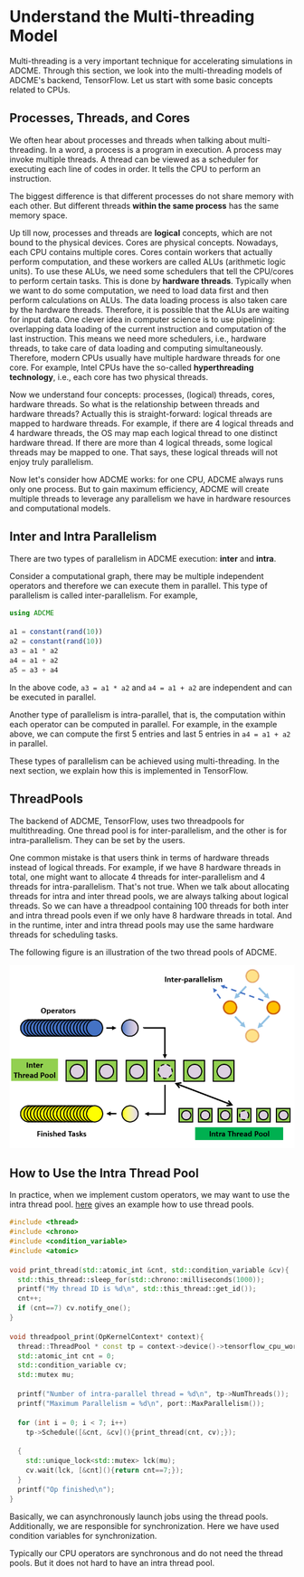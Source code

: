 # Understand the Multi-threading Model 


Multi-threading is a very important technique for accelerating simulations in ADCME. Through this section, we look into the multi-threading models of ADCME's backend, TensorFlow. Let us start with some basic concepts related to CPUs.

## Processes, Threads, and Cores

We often hear about processes and threads when talking about multi-threading. In a word, a process is a program in execution. A process may invoke multiple threads. A thread can be viewed as a scheduler for executing each line of codes in order. It tells the CPU to perform an instruction. 

The biggest difference is that different processes do not share memory with each other. But different threads **within the same process** has the same memory space. 

Up till now, processes and threads are **logical** concepts, which are not bound to the physical devices. Cores are physical concepts. Nowadays, each CPU contains multiple cores. Cores contain workers that actually perform computation, and these workers are called ALUs (arithmetic logic units). To use these ALUs, we need some schedulers that tell the CPU/cores to perform certain tasks. This is done by **hardware threads**. Typically when we want to do some computation, we need to load data first and then perform calculations on ALUs. The data loading process is also taken care by the hardware threads. Therefore, it is possible that the ALUs are waiting for input data. One clever idea in computer science is to use pipelining: overlapping data loading of the current instruction and computation of the last instruction. This means we need more schedulers, i.e., hardware threads, to take care of data loading and computing simultaneously. Therefore, modern CPUs usually have multiple hardware threads for one core. For example, Intel CPUs have the so-called **hyperthreading technology**, i.e., each core has two physical threads. 

Now we understand four concepts: processes, (logical) threads, cores, hardware threads. So what is the relationship between threads and hardware threads? Actually this is straight-forward: logical threads are mapped to hardware threads. For example, if there are 4 logical threads and 4 hardware threads, the OS may map each logical thread to one distinct hardware thread. If there are more than 4 logical threads, some logical threads may be mapped to one. That says, these logical threads will not enjoy truly parallelism.

Now let's consider how ADCME works: for one CPU, ADCME always runs only one process. But to gain maximum efficiency, ADCME will create multiple threads to leverage any parallelism we have in hardware resources and computational models. 

## Inter and Intra Parallelism

There are two types of parallelism in ADCME execution: **inter** and **intra**. 

Consider a computational graph, there may be multiple independent operators and therefore we can execute them in parallel. This type of parallelism is called inter-parallelism. For example, 

```julia
using ADCME 

a1 = constant(rand(10))
a2 = constant(rand(10))
a3 = a1 * a2 
a4 = a1 + a2 
a5 = a3 + a4
```

In the above code, `a3 = a1 * a2` and `a4 = a1 + a2` are independent and can be executed in parallel. 

Another type of parallelism is intra-parallel, that is, the computation within each operator can be computed in parallel. For example, in the example above, we can compute the first 5 entries and last 5 entries in `a4 = a1 + a2` in parallel. 

These types of parallelism can be achieved using multi-threading. In the next section, we explain how this is implemented in TensorFlow.

## ThreadPools

The backend of ADCME, TensorFlow, uses two threadpools for multithreading. One thread pool is for inter-parallelism, and the other is for intra-parallelism. They can be set by the users.

One common mistake is that users think in terms of hardware threads instead of logical threads. For example, if we have 8 hardware threads in total, one might want to allocate 4 threads for inter-parallelism and 4 threads for intra-parallelism. That's not true. When we talk about allocating threads for intra and inter thread pools, we are always talking about logical threads. So we can have a threadpool containing 100 threads for both inter and intra thread pools even if we only have 8 hardware threads in total. And in the runtime, inter and intra thread pools may use the same hardware threads for scheduling tasks. 

The following figure is an illustration of the two thread pools of ADCME. 

![](https://github.com/ADCMEMarket/ADCMEImages/blob/master/ADCME/threadpool.png?raw=true)

## How to Use the Intra Thread Pool

In practice, when we implement custom operators, we may want to use the intra thread pool. [here](./assets/Codes/threadpool) gives an example how to use thread pools. 

```c++
#include <thread>
#include <chrono>
#include <condition_variable>
#include <atomic>

void print_thread(std::atomic_int &cnt, std::condition_variable &cv){
  std::this_thread::sleep_for(std::chrono::milliseconds(1000));
  printf("My thread ID is %d\n", std::this_thread::get_id());
  cnt++;
  if (cnt==7) cv.notify_one();
}

void threadpool_print(OpKernelContext* context){
  thread::ThreadPool * const tp = context->device()->tensorflow_cpu_worker_threads()->workers;
  std::atomic_int cnt = 0;
  std::condition_variable cv;
  std::mutex mu;

  printf("Number of intra-parallel thread = %d\n", tp->NumThreads());
  printf("Maximum Parallelism = %d\n", port::MaxParallelism());

  for (int i = 0; i < 7; i++)
    tp->Schedule([&cnt, &cv](){print_thread(cnt, cv);});
  
  {
    std::unique_lock<std::mutex> lck(mu);
    cv.wait(lck, [&cnt](){return cnt==7;});
  }
  printf("Op finished\n");
}
```

Basically, we can asynchronously launch jobs using the thread pools. Additionally, we are responsible for synchronization. Here we have used condition variables for synchronization. 

Typically our CPU operators are synchronous and do not need the thread pools. But it does not hard to have an intra thread pool. 